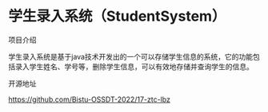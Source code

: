 # 学生录入系统（StudentSystem）
项目介绍



学生录入系统是基于java技术开发出的一个可以存储学生信息的系统，它的功能包括录入学生姓名、学号等，删除学生信息，可以有效地存储并查询学生的信息。



开源地址



https://github.com/Bistu-OSSDT-2022/17-ztc-lbz



